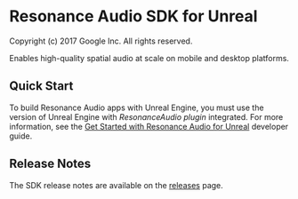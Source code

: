 Resonance Audio SDK for Unreal
=====================
Copyright (c) 2017 Google Inc.  All rights reserved.

Enables high-quality spatial audio at scale on mobile and desktop platforms.

## Quick Start

To build Resonance Audio apps with Unreal Engine, you must use the version of Unreal Engine with _ResonanceAudio plugin_ integrated. For more information, see the [Get Started with Resonance Audio for Unreal](//developers.google.com/resonance-audio/develop/unreal/getting-started) developer guide.

## Release Notes

The SDK release notes are available on the [releases](//github.com/resonance-audio/resonance-audio-unreal-sdk/releases) page.